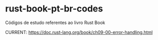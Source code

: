 # rust-book-pt-br-codes
Códigos de estudo referentes ao livro Rust Book

CURRENT: https://doc.rust-lang.org/book/ch09-00-error-handling.html
